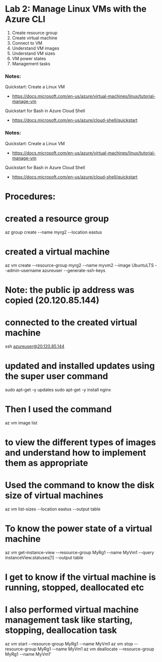 # Lab 2: Manage Linux VMs with the Azure CLI

1. Create resource group
2. Create virtual machine
3. Connect to VM
4. Understand VM images
5. Understand VM sizes
6. VM power states
7. Management tasks

### Notes:

Quickstart: Create a Linux VM
* https://docs.microsoft.com/en-us/azure/virtual-machines/linux/tutorial-manage-vm

Quickstart for Bash in Azure Cloud Shell
* https://docs.microsoft.com/en-us/azure/cloud-shell/quickstart

### Notes:

Quickstart: Create a Linux VM
* https://docs.microsoft.com/en-us/azure/virtual-machines/linux/tutorial-manage-vm

Quickstart for Bash in Azure Cloud Shell
* https://docs.microsoft.com/en-us/azure/cloud-shell/quickstart

# Procedures:
# created a resource group 
az group create 
--name myrg2 
--location eastus
# created a virtual machine 
az vm create 
--resource-group myrg2 
--name myvm2 
--image UbuntuLTS 
--admin-username azureuser 
--generate-ssh-keys

# Note: the public ip address was copied (20.120.85.144)
# connected to the created virtual machine 
ssh azureuser@20.120.85.144

# updated and installed updates using the super user command 
sudo apt-get -y updates
sudo apt-get -y install nginx

# Then I used the command
az vm image list 
# to view the different types of images and understand how to implement them as appropriate
# Used the command to know the disk size of virtual machines

az vm list-sizes 
--location eastus 
--output table
# To know the power state of a virtual machine

az vm get-instance-view 
--resource-group MyRg1 
--name MyVm1 
--query instanceView.statuses[1] 
--output table

# I get to know if the virtual machine is running, stopped, deallocated etc
# I also performed virtual machine management task like starting, stopping, deallocation task

az vm start --resource-group MyRg1 
--name MyVm1
az vm stop 
--resource-group MyRg1 
--name MyVm1
az vm deallocate
 --resource-group MyRg1 
 --name MyVm1'
